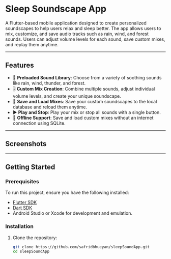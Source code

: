 # Sleep Soundscape App

A Flutter-based mobile application designed to create personalized soundscapes to help users relax and sleep better. The app allows users to mix, customize, and save audio tracks such as rain, wind, and forest sounds. Users can adjust volume levels for each sound, save custom mixes, and replay them anytime.

---

## Features

- 🎵 **Preloaded Sound Library**: Choose from a variety of soothing sounds like rain, wind, thunder, and forest.
- 🎚 **Custom Mix Creation**: Combine multiple sounds, adjust individual volume levels, and create your unique soundscape.
- 📂 **Save and Load Mixes**: Save your custom soundscapes to the local database and reload them anytime.
- ▶️ **Play and Stop**: Play your mix or stop all sounds with a single button.
- 💾 **Offline Support**: Save and load custom mixes without an internet connection using SQLite.

---

## Screenshots



---

## Getting Started

### Prerequisites

To run this project, ensure you have the following installed:
- [Flutter SDK](https://docs.flutter.dev/get-started/install)
- [Dart SDK](https://dart.dev/get-dart)
- Android Studio or Xcode for development and emulation.

### Installation

1. Clone the repository:
   ```bash
   git clone https://github.com/safridbhueyan/sleepSoundApp.git
   cd sleepSoundApp
